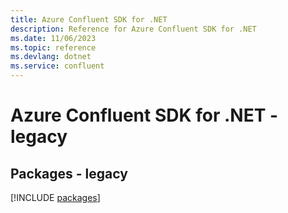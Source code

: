```yaml
---
title: Azure Confluent SDK for .NET
description: Reference for Azure Confluent SDK for .NET
ms.date: 11/06/2023
ms.topic: reference
ms.devlang: dotnet
ms.service: confluent
---
```

# Azure Confluent SDK for .NET - legacy
## Packages - legacy
[!INCLUDE [packages](confluent-index.md)]